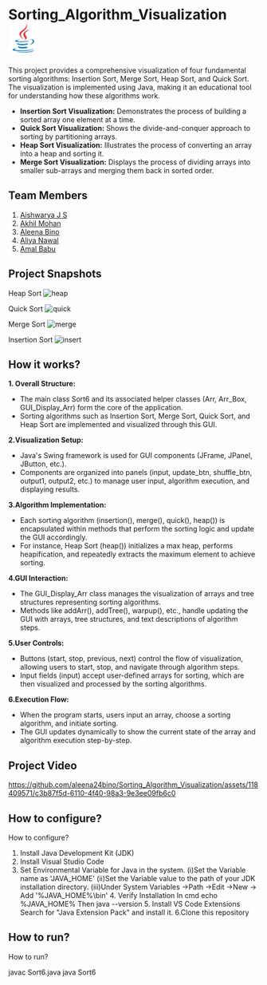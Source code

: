 # Sorting_Algorithm_Visualization  <img src="https://raw.githubusercontent.com/devicons/devicon/master/icons/java/java-original.svg" alt="java logo" width="60" height="60"/>

This project provides a comprehensive visualization of four fundamental sorting algorithms: Insertion Sort, Merge Sort, Heap Sort, and Quick Sort. The visualization is implemented using Java, making it an educational tool for understanding how these algorithms work.
- **Insertion Sort Visualization:** Demonstrates the process of building a sorted array one element at a time.
- **Quick Sort Visualization:** Shows the divide-and-conquer approach to sorting by partitioning arrays.
- **Heap Sort Visualization:** Illustrates the process of converting an array into a heap and sorting it.
- **Merge Sort Visualization:** Displays the process of dividing arrays into smaller sub-arrays and merging them back in sorted order.

## Team Members
1. [Aishwarya J S](https://github.com/Aish-h)
2. [Akhil Mohan](https://github.com/Akhil-Mohan-github)
3. [Aleena Bino](https://github.com/aleena24bino)
4. [Aliya Nawal](https://github.com/Aliyanawal)
5. [Amal Babu](https://github.com/amalb03)

## Project Snapshots

Heap Sort
![heap](https://github.com/aleena24bino/Sorting_Algorithm_Visualization/assets/148476197/e04cd702-b5a2-4623-9d4d-246a162c9a6d)

Quick Sort
![quick](https://github.com/aleena24bino/Sorting_Algorithm_Visualization/assets/148476197/9eeb7720-33dd-4632-beec-452762ee415b)

Merge Sort
![merge](https://github.com/aleena24bino/Sorting_Algorithm_Visualization/assets/148476197/dd70f361-0938-4e09-a3b6-cb9d170504d5)

Insertion Sort
![insert](https://github.com/aleena24bino/Sorting_Algorithm_Visualization/assets/148476197/7b649c0f-3c0b-4863-aa5d-21e6aa315baa)


## How it works?

**1. Overall Structure:**
* The main class Sort6 and its associated helper classes (Arr, Arr_Box, GUI_Display_Arr) form the core of the application.
* Sorting algorithms such as Insertion Sort, Merge Sort, Quick Sort, and Heap Sort are implemented and visualized through this GUI.

**2.Visualization Setup:**
* Java's Swing framework is used for GUI components (JFrame, JPanel, JButton, etc.).
* Components are organized into panels (input, update_btn, shuffle_btn, output1, output2, etc.) to manage user input, algorithm execution, and displaying results.

**3.Algorithm Implementation:**
* Each sorting algorithm (insertion(), merge(), quick(), heap()) is encapsulated within methods that perform the sorting logic and update the GUI accordingly.
* For instance, Heap Sort (heap()) initializes a max heap, performs heapification, and repeatedly extracts the maximum element to achieve sorting.

**4.GUI Interaction:**
* The GUI_Display_Arr class manages the visualization of arrays and tree structures representing sorting algorithms.
* Methods like addArr(), addTree(), warpup(), etc., handle updating the GUI with arrays, tree structures, and text descriptions of algorithm steps.

**5.User Controls:**
* Buttons (start, stop, previous, next) control the flow of visualization, allowing users to start, stop, and navigate through algorithm steps.
* Input fields (input) accept user-defined arrays for sorting, which are then visualized and processed by the sorting algorithms.

**6.Execution Flow:**
* When the program starts, users input an array, choose a sorting algorithm, and initiate sorting.
* The GUI updates dynamically to show the current state of the array and algorithm execution step-by-step.


## Project Video

https://github.com/aleena24bino/Sorting_Algorithm_Visualization/assets/118409571/c3b87f5d-6110-4f40-98a3-9e3ee09fb6c0

## How to configure?
How to configure?

1. Install Java Development Kit (JDK)
2. Install Visual Studio Code
3. Set Environmental Variable for Java in the system.
             (i)Set the Variable name as 'JAVA_HOME'
             (ii)Set the Variable value to the path of your JDK installation directory. 
             (iii)Under System Variables ->Path ->Edit ->New -> Add '%JAVA_HOME%\bin'
    4. Verify Installation
              In cmd
                  echo %JAVA_HOME%
              Then
                  java --version
     5. Install VS Code Extensions
                Search for "Java Extension Pack" and install it.
     6.Clone this repository

## How to run?
How to run?

javac Sort6.java
java Sort6
